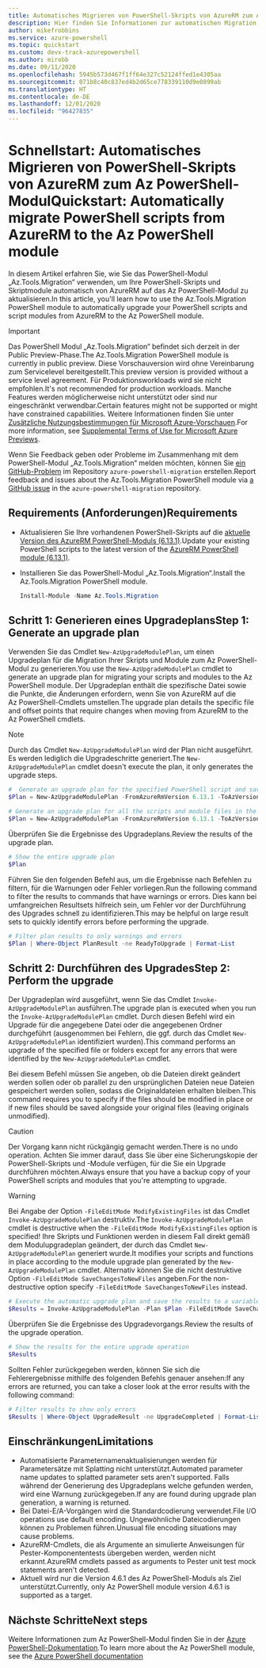 ```yaml
---
title: Automatisches Migrieren von PowerShell-Skripts von AzureRM zum Az PowerShell-Modul
description: Hier finden Sie Informationen zur automatischen Migration von PowerShell-Skripts von AzureRM zum Az PowerShell-Modul.
author: mikefrobbins
ms.service: azure-powershell
ms.topic: quickstart
ms.custom: devx-track-azurepowershell
ms.author: mirobb
ms.date: 09/11/2020
ms.openlocfilehash: 5945b573d467f1ff64e327c52124ffed1e4305aa
ms.sourcegitcommit: 071b8c40c837ed4b2d65ce778339110d9e0899ab
ms.translationtype: HT
ms.contentlocale: de-DE
ms.lasthandoff: 12/01/2020
ms.locfileid: "96427835"
---
```

# <a name="quickstart-automatically-migrate-powershell-scripts-from-azurerm-to-the-az-powershell-module"></a><span data-ttu-id="9fd19-103">Schnellstart: Automatisches Migrieren von PowerShell-Skripts von AzureRM zum Az PowerShell-Modul</span><span class="sxs-lookup"><span data-stu-id="9fd19-103">Quickstart: Automatically migrate PowerShell scripts from AzureRM to the Az PowerShell module</span></span>

<span data-ttu-id="9fd19-104">In diesem Artikel erfahren Sie, wie Sie das PowerShell-Modul „Az.Tools.Migration“ verwenden, um Ihre PowerShell-Skripts und Skriptmodule automatisch von AzureRM auf das Az PowerShell-Modul zu aktualisieren.</span><span class="sxs-lookup"><span data-stu-id="9fd19-104">In this article, you'll learn how to use the Az.Tools.Migration PowerShell module to automatically upgrade your PowerShell scripts and script modules from AzureRM to the Az PowerShell module.</span></span>

> [!IMPORTANT]
> <span data-ttu-id="9fd19-105">Das PowerShell Modul „Az.Tools.Migration“ befindet sich derzeit in der Public Preview-Phase.</span><span class="sxs-lookup"><span data-stu-id="9fd19-105">The Az.Tools.Migration PowerShell module is currently in public preview.</span></span> <span data-ttu-id="9fd19-106">Diese Vorschauversion wird ohne Vereinbarung zum Servicelevel bereitgestellt.</span><span class="sxs-lookup"><span data-stu-id="9fd19-106">This preview version is provided without a service level agreement.</span></span> <span data-ttu-id="9fd19-107">Für Produktionsworkloads wird sie nicht empfohlen.</span><span class="sxs-lookup"><span data-stu-id="9fd19-107">It's not recommended for production workloads.</span></span> <span data-ttu-id="9fd19-108">Manche Features werden möglicherweise nicht unterstützt oder sind nur eingeschränkt verwendbar.</span><span class="sxs-lookup"><span data-stu-id="9fd19-108">Certain features might not be supported or might have constrained capabilities.</span></span> <span data-ttu-id="9fd19-109">Weitere Informationen finden Sie unter [Zusätzliche Nutzungsbestimmungen für Microsoft Azure-Vorschauen](https://azure.microsoft.com/support/legal/preview-supplemental-terms/).</span><span class="sxs-lookup"><span data-stu-id="9fd19-109">For more information, see [Supplemental Terms of Use for Microsoft Azure Previews](https://azure.microsoft.com/support/legal/preview-supplemental-terms/).</span></span>

<span data-ttu-id="9fd19-110">Wenn Sie Feedback geben oder Probleme im Zusammenhang mit dem PowerShell-Modul „Az.Tools.Migration“ melden möchten, können Sie [ein GitHub-Problem](https://github.com/Azure/azure-powershell-migration/issues) im Repository `azure-powershell-migration` erstellen.</span><span class="sxs-lookup"><span data-stu-id="9fd19-110">Report feedback and issues about the Az.Tools.Migration PowerShell module via [a GitHub issue](https://github.com/Azure/azure-powershell-migration/issues) in the `azure-powershell-migration` repository.</span></span>

## <a name="requirements"></a><span data-ttu-id="9fd19-111">Requirements (Anforderungen)</span><span class="sxs-lookup"><span data-stu-id="9fd19-111">Requirements</span></span>

* <span data-ttu-id="9fd19-112">Aktualisieren Sie Ihre vorhandenen PowerShell-Skripts auf die [aktuelle Version des AzureRM PowerShell-Moduls (6.13.1)](https://github.com/Azure/azure-powershell/releases/tag/v6.13.1-November2018).</span><span class="sxs-lookup"><span data-stu-id="9fd19-112">Update your existing PowerShell scripts to the latest version of the [AzureRM PowerShell module (6.13.1)](https://github.com/Azure/azure-powershell/releases/tag/v6.13.1-November2018).</span></span>
* <span data-ttu-id="9fd19-113">Installieren Sie das PowerShell-Modul „Az.Tools.Migration“.</span><span class="sxs-lookup"><span data-stu-id="9fd19-113">Install the Az.Tools.Migration PowerShell module.</span></span>

  ```powershell
  Install-Module -Name Az.Tools.Migration
  ```

## <a name="step-1-generate-an-upgrade-plan"></a><span data-ttu-id="9fd19-114">Schritt 1: Generieren eines Upgradeplans</span><span class="sxs-lookup"><span data-stu-id="9fd19-114">Step 1: Generate an upgrade plan</span></span>

<span data-ttu-id="9fd19-115">Verwenden Sie das Cmdlet `New-AzUpgradeModulePlan`, um einen Upgradeplan für die Migration Ihrer Skripts und Module zum Az PowerShell-Modul zu generieren.</span><span class="sxs-lookup"><span data-stu-id="9fd19-115">You use the `New-AzUpgradeModulePlan` cmdlet to generate an upgrade plan for migrating your scripts and modules to the Az PowerShell module.</span></span> <span data-ttu-id="9fd19-116">Der Upgradeplan enthält die spezifische Datei sowie die Punkte, die Änderungen erfordern, wenn Sie von AzureRM auf die Az PowerShell-Cmdlets umstellen.</span><span class="sxs-lookup"><span data-stu-id="9fd19-116">The upgrade plan details the specific file and offset points that require changes when moving from AzureRM to the Az PowerShell cmdlets.</span></span>

> [!NOTE]
> <span data-ttu-id="9fd19-117">Durch das Cmdlet `New-AzUpgradeModulePlan` wird der Plan nicht ausgeführt. Es werden lediglich die Upgradeschritte generiert.</span><span class="sxs-lookup"><span data-stu-id="9fd19-117">The `New-AzUpgradeModulePlan` cmdlet doesn't execute the plan, it only generates the upgrade steps.</span></span>

```powershell
#  Generate an upgrade plan for the specified PowerShell script and save it to a variable.
$Plan = New-AzUpgradeModulePlan -FromAzureRmVersion 6.13.1 -ToAzVersion 4.6.1 -FilePath 'C:\Scripts\my-azure-script.ps1'
```

```powershell
# Generate an upgrade plan for all the scripts and module files in the specified folder and save it to a variable.
$Plan = New-AzUpgradeModulePlan -FromAzureRmVersion 6.13.1 -ToAzVersion 4.6.1 -DirectoryPath 'C:\Scripts'
```

<span data-ttu-id="9fd19-118">Überprüfen Sie die Ergebnisse des Upgradeplans.</span><span class="sxs-lookup"><span data-stu-id="9fd19-118">Review the results of the upgrade plan.</span></span>

```powershell
# Show the entire upgrade plan
$Plan
```

<span data-ttu-id="9fd19-119">Führen Sie den folgenden Befehl aus, um die Ergebnisse nach Befehlen zu filtern, für die Warnungen oder Fehler vorliegen.</span><span class="sxs-lookup"><span data-stu-id="9fd19-119">Run the following command to filter the results to commands that have warnings or errors.</span></span> <span data-ttu-id="9fd19-120">Dies kann bei umfangreichen Resultsets hilfreich sein, um Fehler vor der Durchführung des Upgrades schnell zu identifizieren.</span><span class="sxs-lookup"><span data-stu-id="9fd19-120">This may be helpful on large result sets to quickly identify errors before performing the upgrade.</span></span>

```powershell
# Filter plan results to only warnings and errors
$Plan | Where-Object PlanResult -ne ReadyToUpgrade | Format-List
```

## <a name="step-2-perform-the-upgrade"></a><span data-ttu-id="9fd19-121">Schritt 2: Durchführen des Upgrades</span><span class="sxs-lookup"><span data-stu-id="9fd19-121">Step 2: Perform the upgrade</span></span>

<span data-ttu-id="9fd19-122">Der Upgradeplan wird ausgeführt, wenn Sie das Cmdlet `Invoke-AzUpgradeModulePlan` ausführen.</span><span class="sxs-lookup"><span data-stu-id="9fd19-122">The upgrade plan is executed when you run the `Invoke-AzUpgradeModulePlan` cmdlet.</span></span> <span data-ttu-id="9fd19-123">Durch diesen Befehl wird ein Upgrade für die angegebene Datei oder die angegebenen Ordner durchgeführt (ausgenommen bei Fehlern, die ggf. durch das Cmdlet `New-AzUpgradeModulePlan` identifiziert wurden).</span><span class="sxs-lookup"><span data-stu-id="9fd19-123">This command performs an upgrade of the specified file or folders except for any errors that were identified by the `New-AzUpgradeModulePlan` cmdlet.</span></span>

<span data-ttu-id="9fd19-124">Bei diesem Befehl müssen Sie angeben, ob die Dateien direkt geändert werden sollen oder ob parallel zu den ursprünglichen Dateien neue Dateien gespeichert werden sollen, sodass die Originaldateien erhalten bleiben.</span><span class="sxs-lookup"><span data-stu-id="9fd19-124">This command requires you to specify if the files should be modified in place or if new files should be saved alongside your original files (leaving originals unmodified).</span></span>

> [!CAUTION]
> <span data-ttu-id="9fd19-125">Der Vorgang kann nicht rückgängig gemacht werden.</span><span class="sxs-lookup"><span data-stu-id="9fd19-125">There is no undo operation.</span></span> <span data-ttu-id="9fd19-126">Achten Sie immer darauf, dass Sie über eine Sicherungskopie der PowerShell-Skripts und -Module verfügen, für die Sie ein Upgrade durchführen möchten.</span><span class="sxs-lookup"><span data-stu-id="9fd19-126">Always ensure that you have a backup copy of your PowerShell scripts and modules that you're attempting to upgrade.</span></span>

> [!WARNING]
> <span data-ttu-id="9fd19-127">Bei Angabe der Option `-FileEditMode ModifyExistingFiles` ist das Cmdlet `Invoke-AzUpgradeModulePlan` destruktiv.</span><span class="sxs-lookup"><span data-stu-id="9fd19-127">The `Invoke-AzUpgradeModulePlan` cmdlet is destructive when the `-FileEditMode ModifyExistingFiles` option is specified!</span></span> <span data-ttu-id="9fd19-128">Ihre Skripts und Funktionen werden in diesem Fall direkt gemäß dem Modulupgradeplan geändert, der durch das Cmdlet `New-AzUpgradeModulePlan` generiert wurde.</span><span class="sxs-lookup"><span data-stu-id="9fd19-128">It modifies your scripts and functions in place according to the module upgrade plan generated by the `New-AzUpgradeModulePlan` cmdlet.</span></span> <span data-ttu-id="9fd19-129">Alternativ können Sie die nicht destruktive Option `-FileEditMode SaveChangesToNewFiles` angeben.</span><span class="sxs-lookup"><span data-stu-id="9fd19-129">For the non-destructive option specify `-FileEditMode SaveChangesToNewFiles` instead.</span></span>

```powershell
# Execute the automatic upgrade plan and save the results to a variable.
$Results = Invoke-AzUpgradeModulePlan -Plan $Plan -FileEditMode SaveChangesToNewFiles
```

<span data-ttu-id="9fd19-130">Überprüfen Sie die Ergebnisse des Upgradevorgangs.</span><span class="sxs-lookup"><span data-stu-id="9fd19-130">Review the results of the upgrade operation.</span></span>

```powershell
# Show the results for the entire upgrade operation
$Results
```

<span data-ttu-id="9fd19-131">Sollten Fehler zurückgegeben werden, können Sie sich die Fehlerergebnisse mithilfe des folgenden Befehls genauer ansehen:</span><span class="sxs-lookup"><span data-stu-id="9fd19-131">If any errors are returned, you can take a closer look at the error results with the following command:</span></span>

```powershell
# Filter results to show only errors
$Results | Where-Object UpgradeResult -ne UpgradeCompleted | Format-List
```

## <a name="limitations"></a><span data-ttu-id="9fd19-132">Einschränkungen</span><span class="sxs-lookup"><span data-stu-id="9fd19-132">Limitations</span></span>

* <span data-ttu-id="9fd19-133">Automatisierte Parameternamenaktualisierungen werden für Parametersätze mit Splatting nicht unterstützt.</span><span class="sxs-lookup"><span data-stu-id="9fd19-133">Automated parameter name updates to splatted parameter sets aren't supported.</span></span> <span data-ttu-id="9fd19-134">Falls während der Generierung des Upgradeplans welche gefunden werden, wird eine Warnung zurückgegeben.</span><span class="sxs-lookup"><span data-stu-id="9fd19-134">If any are found during upgrade plan generation, a warning is returned.</span></span>
* <span data-ttu-id="9fd19-135">Bei Datei-E/A-Vorgängen wird die Standardcodierung verwendet.</span><span class="sxs-lookup"><span data-stu-id="9fd19-135">File I/O operations use default encoding.</span></span> <span data-ttu-id="9fd19-136">Ungewöhnliche Dateicodierungen können zu Problemen führen.</span><span class="sxs-lookup"><span data-stu-id="9fd19-136">Unusual file encoding situations may cause problems.</span></span>
* <span data-ttu-id="9fd19-137">AzureRM-Cmdlets, die als Argumente an simulierte Anweisungen für Pester-Komponententests übergeben werden, werden nicht erkannt.</span><span class="sxs-lookup"><span data-stu-id="9fd19-137">AzureRM cmdlets passed as arguments to Pester unit test mock statements aren't detected.</span></span>
* <span data-ttu-id="9fd19-138">Aktuell wird nur die Version 4.6.1 des Az PowerShell-Moduls als Ziel unterstützt.</span><span class="sxs-lookup"><span data-stu-id="9fd19-138">Currently, only Az PowerShell module version 4.6.1 is supported as a target.</span></span>

## <a name="next-steps"></a><span data-ttu-id="9fd19-139">Nächste Schritte</span><span class="sxs-lookup"><span data-stu-id="9fd19-139">Next steps</span></span>

<span data-ttu-id="9fd19-140">Weitere Informationen zum Az PowerShell-Modul finden Sie in der [Azure PowerShell-Dokumentation](/powershell/azure/).</span><span class="sxs-lookup"><span data-stu-id="9fd19-140">To learn more about the Az PowerShell module, see the [Azure PowerShell documentation](/powershell/azure/)</span></span>